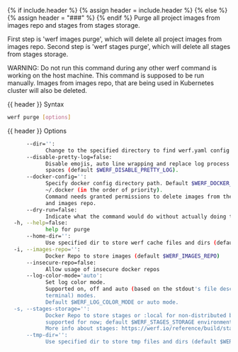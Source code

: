 {% if include.header %}
{% assign header = include.header %}
{% else %}
{% assign header = "###" %}
{% endif %}
Purge all project images from images repo and stages from stages storage.

First step is 'werf images purge', which will delete all project images from images repo. Second 
step is 'werf stages purge', which will delete all stages from stages storage.

WARNING: Do not run this command during any other werf command is working on the host machine. This 
command is supposed to be run manually. Images from images repo, that are being used in Kubernetes 
cluster will also be deleted.

{{ header }} Syntax

```bash
werf purge [options]
```

{{ header }} Options

```bash
      --dir='':
            Change to the specified directory to find werf.yaml config
      --disable-pretty-log=false:
            Disable emojis, auto line wrapping and replace log process border characters with 
            spaces (default $WERF_DISABLE_PRETTY_LOG).
      --docker-config='':
            Specify docker config directory path. Default $WERF_DOCKER_CONFIG or $DOCKER_CONFIG or 
            ~/.docker (in the order of priority).
            Command needs granted permissions to delete images from the specified stages storage 
            and images repo.
      --dry-run=false:
            Indicate what the command would do without actually doing that
  -h, --help=false:
            help for purge
      --home-dir='':
            Use specified dir to store werf cache files and dirs (default $WERF_HOME or ~/.werf)
  -i, --images-repo='':
            Docker Repo to store images (default $WERF_IMAGES_REPO)
      --insecure-repo=false:
            Allow usage of insecure docker repos
      --log-color-mode='auto':
            Set log color mode.
            Supported on, off and auto (based on the stdout's file descriptor referring to a 
            terminal) modes.
            Default $WERF_LOG_COLOR_MODE or auto mode.
  -s, --stages-storage='':
            Docker Repo to store stages or :local for non-distributed build (only :local is 
            supported for now; default $WERF_STAGES_STORAGE environment).
            More info about stages: https://werf.io/reference/build/stages.html
      --tmp-dir='':
            Use specified dir to store tmp files and dirs (default $WERF_TMP_DIR or system tmp dir)
```

